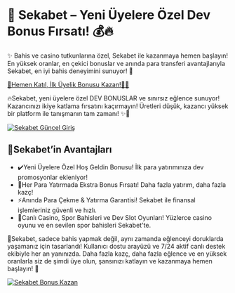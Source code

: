 <h1>🎯 Sekabet – Yeni Üyelere Özel Dev Bonus Fırsatı! 💰🔥</h1>

<p>✨ Bahis ve casino tutkunlarına özel, Sekabet ile kazanmaya hemen başlayın! En yüksek oranlar, en çekici bonuslar ve anında para transferi avantajlarıyla Sekabet, en iyi bahis deneyimini sunuyor! 🚀</p>

<a href="https://linklerim.online/2058" title="Sekabet Güncel Giriş">
    🚀Hemen Katıl, İlk Üyelik Bonusu Kazan!🌰💎
</a>

<p>🔥Sekabet, yeni üyelere özel DEV BONUSLAR ve sınırsız eğlence sunuyor! Kazancınızı ikiye katlama fırsatını kaçırmayın! Üretleri düşük, kazancı yüksek bir platform ile tanışmanın tam zamanı! ✨🌟</p>

<a href="https://linklerim.online/2058" title="Sekabet Güncel Giriş">
    <img src="https://i.ibb.co/xSQ1Ktxq/photo-2025-03-07-16-48-21.jpg" alt="Sekabet Güncel Giriş" class="bonus-img">
</a>

<h2>💎Sekabet’in Avantajları</h2>
<ul>
    <li>✔️Yeni Üyelere Özel Hoş Geldin Bonusu! İlk para yatırımınıza dev promosyonlar ekleniyor!</li>
    <li>🎁Her Para Yatırmada Ekstra Bonus Fırsatı! Daha fazla yatırım, daha fazla kazç!</li>
    <li>⚡️Anında Para Çekme & Yatırma Garantisi! Sekabet ile finansal işlemleriniz güvenli ve hızlı.</li>
    <li>🎲Canlı Casino, Spor Bahisleri ve Dev Slot Oyunları! Yüzlerce casino oyunu ve en sevilen spor bahisleri Sekabet'te.</li>
</ul>

<p>💎Sekabet, sadece bahis yapmak değil, aynı zamanda eğlenceyi doruklarda yaşamanız için tasarlandı! Kullanıcı dostu arayüzü ve 7/24 aktif canlı destek ekibiyle her an yanınızda. Daha fazla kazç, daha fazla eğlence ve en yüksek oranlarla siz de şimdi üye olun, şansınızı katlayın ve kazanmaya hemen başlayın! 🚀</p>

<a href="https://linklerim.online/2058" title="Sekabet Güncel Giriş">
    <img src="https://i.ibb.co/jkKttdZZ/photo-2025-03-07-16-48-27.jpg" alt="Sekabet Bonus Kazan" class="bonus-img">
</a>
